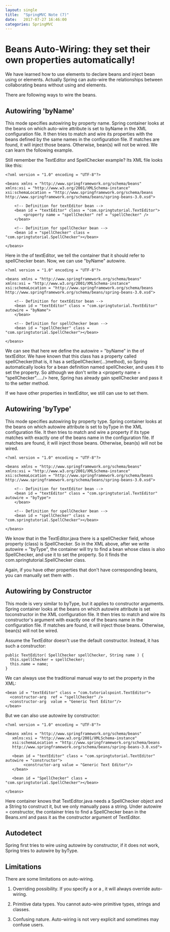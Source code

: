 ```yaml
---
layout: single
title:  "SpringMVC Note (7)"
date:   2017-07-27 16:46:00
categories: SpringMVC
---
```


# Beans Auto-Wiring: they set their own properties automatically! #
We have learned how to use <bean> elements to declare beans and inject bean using <property> or <constructor-arg> elements. Actually Spring can auto-wire the relationships between collaborating beans without using <property> and <constructor-arg> elements.

There are following ways to wire the beans.

## Autowiring 'byName'

This mode specifies autowiring by property name. Spring container looks at the beans on which auto-wire attribute is set to byName in the XML configuration file. It then tries to match and wire its properties with the beans defined by the same names in the configuration file. If matches are found, it will inject those beans. Otherwise, bean(s) will not be wired. We can learn the following example.

Still remember the TextEditor and SpellChecker example? Its XML file looks like this:

	<?xml version = "1.0" encoding = "UTF-8"?>
	
	<beans xmlns = "http://www.springframework.org/schema/beans"
	xmlns:xsi = "http://www.w3.org/2001/XMLSchema-instance"
	xsi:schemaLocation = "http://www.springframework.org/schema/beans
	http://www.springframework.org/schema/beans/spring-beans-3.0.xsd">
	
		<!-- Definition for textEditor bean -->
		<bean id = "textEditor" class = "com.springtutorial.TextEditor">
      		<property name = "spellChecker" ref = "spellChecker" />
		</bean>
	
		<!-- Definition for spellChecker bean -->
		<bean id = "spellChecker" class = "com.springtutorial.SpellChecker"></bean>
	
	</beans>

Here in the <property> of textEditor, we tell the container that it should refer to spellChecker bean. Now, we can use "byName" autowire.

	<?xml version = "1.0" encoding = "UTF-8"?>
	
	<beans xmlns = "http://www.springframework.org/schema/beans"
	xmlns:xsi = "http://www.w3.org/2001/XMLSchema-instance"
	xsi:schemaLocation = "http://www.springframework.org/schema/beans
	http://www.springframework.org/schema/beans/spring-beans-3.0.xsd">
	
		<!-- Definition for textEditor bean -->
		<bean id = "textEditor" class = "com.springtutorial.TextEditor" autowire = "byName">
		</bean>

		<!-- Definition for spellChecker bean -->
		<bean id = "spellChecker" class = "com.springtutorial.SpellChecker"></bean>
	
	</beans>

We can see that here we define the autowire = "byName" in the <bean> of textEditor. We have known that this class has a property called spellChecker(that is, it has a setSpellChecker(...)method), so Spring automatically looks for a bean definition named spellChecker, and uses it to set the property. So although we don't write a <property name = “spellChecker"...../> here, Spring has already gain spellChecker and pass it to the setter method.

If we have other properties in textEditor, we still can use <property> to set them.

## Autowiring 'byType'

This mode specifies autowiring by property type. Spring container looks at the beans on which autowire attribute is set to byType in the XML configuration file. It then tries to match and wire a property if its type matches with exactly one of the beans name in the configuration file. If matches are found, it will inject those beans. Otherwise, bean(s) will not be wired.

	<?xml version = "1.0" encoding = "UTF-8"?>
	
	<beans xmlns = "http://www.springframework.org/schema/beans"
	xmlns:xsi = "http://www.w3.org/2001/XMLSchema-instance"
	xsi:schemaLocation = "http://www.springframework.org/schema/beans
	http://www.springframework.org/schema/beans/spring-beans-3.0.xsd">
	
		<!-- Definition for textEditor bean -->
		<bean id = "textEditor" class = "com.springtutorial.TextEditor" autowire = "byType">
		</bean>

		<!-- Definition for spellChecker bean -->
		<bean id = "spellChecker" class = "com.springtutorial.SpellChecker"></bean>
	
	</beans>

We know that in the TextEditor.java there is a spellChecker field, whose property (class) is SpellChecker. So in the XML above, after we write autowire = "byType", the container will try to find a bean whose class is also SpellChecker, and use it to set the property. So it finds the com.springtutorial.SpellChecker class.

Again, if you have other properties that don't have corresponding beans, you can manually set them with <property>.

## Autowiring by Constructor

This mode is very similar to byType, but it applies to constructor arguments. Spring container looks at the beans on which autowire attribute is set toconstructor in the XML configuration file. It then tries to match and wire its constructor's argument with exactly one of the beans name in the configuration file. If matches are found, it will inject those beans. Otherwise, bean(s) will not be wired.

Assume the TextEditor doesn't use the default constructor. Instead, it has such a constructor:

	public TextEditor( SpellChecker spellChecker, String name ) {
      this.spellChecker = spellChecker;
      this.name = name;
	}

We can always use the traditional manual way to set the property in the XML:

	<bean id = "textEditor" class = "com.tutorialspoint.TextEditor">
      <constructor-arg  ref = "spellChecker" />
      <constructor-arg  value = "Generic Text Editor"/>
	</bean>

But we can also use autowire by constructor:

	<?xml version = "1.0" encoding = "UTF-8"?>
	
    <beans xmlns = "http://www.springframework.org/schema/beans"
       xmlns:xsi = "http://www.w3.org/2001/XMLSchema-instance"
       xsi:schemaLocation = "http://www.springframework.org/schema/beans
       http://www.springframework.org/schema/beans/spring-beans-3.0.xsd">

       <bean id = "textEditor" class = "com.springtutorial.TextEditor" autowire = "constructor">
      		<constructor-arg value = "Generic Text Editor"/>
       </bean>
    
       <bean id = "SpellChecker" class = "com.springtutorial.SpellChecker"></bean>
    
    </beans>

Here container knows that TextEditor.java needs a SpellChecker object and a String to construct it, but we only manually pass a string. Under autowire = constructor, the container tries to find a SpellChecker bean in the Beans.xml and pass it as the constructor argument of TextEditor.

## Autodetect

Spring first tries to wire using autowire by constructor, if it does not work, Spring tries to autowire by byType.

## Limitations 
There are some limitations on auto-wiring.

1.	Overriding possibility. If you specify a <property> or a <constructor-arg>, it will always override auto-wiring.

2.	Primitive data types. You cannot auto-wire primitive types, strings and classes.

3. Confusing nature. Auto-wiring is not very explicit and sometimes may confuse users.

